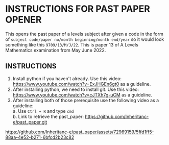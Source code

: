 # INSTRUCTIONS FOR PAST PAPER OPENER

This opens the past paper of a levels subject after given a code in the form of
`subject code/paper no/month beginning/month end/year` so it would look something like this
`9709/13/M/J/22`. This is paper 13 of A Levels Mathematics examination from May June 2022.

## INSTRUCTIONS

1. Install python if you haven't already. Use this video:
    https://www.youtube.com/watch?v=ExJHGEn6gt0
    as a guideline.
2. After installing python, we need to install git. Use this video:
    https://www.youtube.com/watch?v=cJTXh7g-uCM
    as a guideline.
3. After installing both of those prerequisite use the following video as a guideline:  
    a. Use `Ctrl + R` and type `cmd`  
    b. Link to retrieve the past_paper: https://github.com/Inheritanc-e/past_paper.git



https://github.com/Inheritanc-e/past_paper/assets/72969159/5ffd1ff5-88aa-4e52-b271-6bfcd2b23c82

